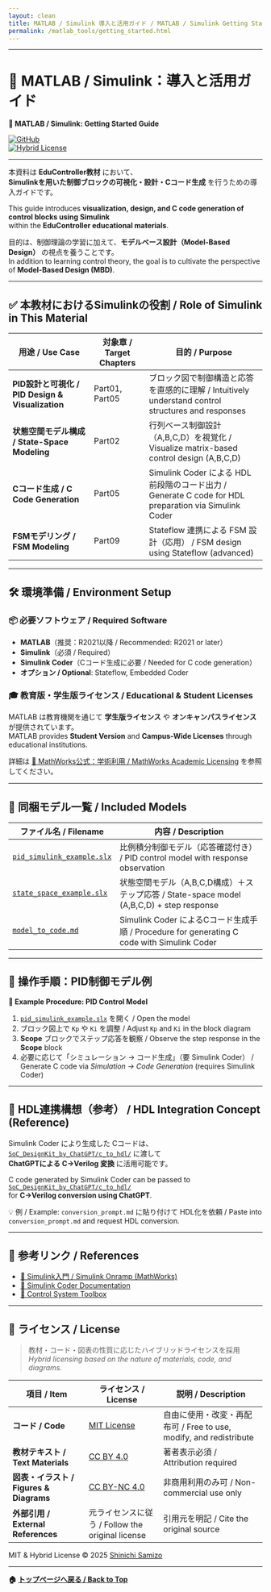 ```yaml
---
layout: clean
title: MATLAB / Simulink 導入と活用ガイド / MATLAB / Simulink Getting Started Guide
permalink: /matlab_tools/getting_started.html 
---
```


---

# 🧰 MATLAB / Simulink：導入と活用ガイド  
**🧰 MATLAB / Simulink: Getting Started Guide**

[![GitHub](https://img.shields.io/badge/GitHub-Open%20Repo-black?logo=github)](https://github.com/Samizo-AITL/EduController/tree/main/matlab_tools)  
[![Hybrid License](https://img.shields.io/badge/license-Hybrid-blueviolet)](#-ライセンス--license)

---

本資料は **EduController教材** において、  
**Simulinkを用いた制御ブロックの可視化・設計・Cコード生成** を行うための導入ガイドです。  

This guide introduces **visualization, design, and C code generation of control blocks using Simulink**  
within the **EduController educational materials**.

目的は、制御理論の学習に加えて、**モデルベース設計（Model-Based Design）** の視点を養うことです。  
In addition to learning control theory, the goal is to cultivate the perspective of **Model-Based Design (MBD)**.

---

## ✅ 本教材におけるSimulinkの役割 / Role of Simulink in This Material

| **用途 / Use Case** | **対象章 / Target Chapters** | **目的 / Purpose** |
|---------------------|------------------------------|--------------------|
| **PID設計と可視化 / PID Design & Visualization** | Part01, Part05 | ブロック図で制御構造と応答を直感的に理解 / Intuitively understand control structures and responses |
| **状態空間モデル構成 / State-Space Modeling** | Part02 | 行列ベース制御設計（A,B,C,D）を視覚化 / Visualize matrix-based control design (A,B,C,D) |
| **Cコード生成 / C Code Generation** | Part05 | Simulink Coder による HDL 前段階のコード出力 / Generate C code for HDL preparation via Simulink Coder |
| **FSMモデリング / FSM Modeling** | Part09 | Stateflow 連携による FSM 設計（応用） / FSM design using Stateflow (advanced) |

---

## 🛠️ 環境準備 / Environment Setup

### 📦 必要ソフトウェア / Required Software
- **MATLAB**（推奨：R2021以降 / Recommended: R2021 or later）  
- **Simulink**（必須 / Required）  
- **Simulink Coder**（Cコード生成に必要 / Needed for C code generation）  
- **オプション / Optional**: Stateflow, Embedded Coder  

### 🎓 教育版・学生版ライセンス / Educational & Student Licenses
MATLAB は教育機関を通じて **学生版ライセンス** や **オンキャンパスライセンス** が提供されています。  
MATLAB provides **Student Version** and **Campus-Wide Licenses** through educational institutions.  

詳細は [📘 MathWorks公式：学術利用 / MathWorks Academic Licensing](https://www.mathworks.com/academia/) を参照してください。  

---

## 📂 同梱モデル一覧 / Included Models

| **ファイル名 / Filename** | **内容 / Description** |
|---------------------------|-------------------------|
| [`pid_simulink_example.slx`](https://samizo-aitl.github.io/EduController/matlab_tools/pid_simulink_example.slx) | 比例積分制御モデル（応答確認付き） / PID control model with response observation |
| [`state_space_example.slx`](https://samizo-aitl.github.io/EduController/matlab_tools/state_space_example.slx) | 状態空間モデル（A,B,C,D構成）＋ステップ応答 / State-space model (A,B,C,D) + step response |
| [`model_to_code.md`](https://samizo-aitl.github.io/EduController/matlab_tools/model_to_code.html) | Simulink Coder によるCコード生成手順 / Procedure for generating C code with Simulink Coder |

---

## 📘 操作手順：PID制御モデル例  
**📘 Example Procedure: PID Control Model**

1. [`pid_simulink_example.slx`](https://samizo-aitl.github.io/EduController/matlab_tools/pid_simulink_example.slx) を開く / Open the model  
2. ブロック図上で `Kp` や `Ki` を調整 / Adjust `Kp` and `Ki` in the block diagram  
3. **Scope** ブロックでステップ応答を観察 / Observe the step response in the **Scope** block  
4. 必要に応じて「シミュレーション → コード生成」（要 Simulink Coder） / Generate C code via *Simulation → Code Generation* (requires Simulink Coder)  

---

## 🔄 HDL連携構想（参考） / HDL Integration Concept (Reference)

Simulink Coder により生成した Cコードは、  
[`SoC_DesignKit_by_ChatGPT/c_to_hdl/`](https://samizo-aitl.github.io/EduController/SoC_DesignKit_by_ChatGPT/c_to_hdl/) に渡して  
**ChatGPTによる C→Verilog 変換** に活用可能です。  

C code generated by Simulink Coder can be passed to  
[`SoC_DesignKit_by_ChatGPT/c_to_hdl/`](https://samizo-aitl.github.io/EduController/SoC_DesignKit_by_ChatGPT/c_to_hdl/)  
for **C→Verilog conversion using ChatGPT**.  

💡 例 / Example: `conversion_prompt.md` に貼り付けて HDL化を依頼 / Paste into `conversion_prompt.md` and request HDL conversion.

---

## 📖 参考リンク / References

- [📘 Simulink入門 / Simulink Onramp (MathWorks)](https://www.mathworks.com/learn/tutorials/simulink-onramp.html)  
- [📘 Simulink Coder Documentation](https://www.mathworks.com/products/simulink-coder.html)  
- [📘 Control System Toolbox](https://www.mathworks.com/products/control.html)  

---

## 📄 ライセンス / License

> 教材・コード・図表の性質に応じたハイブリッドライセンスを採用  
> *Hybrid licensing based on the nature of materials, code, and diagrams.*

| 項目 / Item | ライセンス / License | 説明 / Description |
|-------------|----------------------|--------------------|
| **コード / Code** | [MIT License](https://opensource.org/licenses/MIT) | 自由に使用・改変・再配布可 / Free to use, modify, and redistribute |
| **教材テキスト / Text Materials** | [CC BY 4.0](https://creativecommons.org/licenses/by/4.0/) | 著者表示必須 / Attribution required |
| **図表・イラスト / Figures & Diagrams** | [CC BY-NC 4.0](https://creativecommons.org/licenses/by-nc/4.0/) | 非商用利用のみ可 / Non-commercial use only |
| **外部引用 / External References** | 元ライセンスに従う / Follow the original license | 引用元を明記 / Cite the original source |

MIT & Hybrid License © 2025 [Shinichi Samizo](https://github.com/Samizo-AITL)  

---

**🏠 [トップページへ戻る / Back to Top](https://samizo-aitl.github.io/EduController/README.html)**
